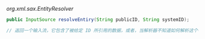 *org.xml.sax.EntityResolver*
```java
public InputSource resolveEntiry(String publicID, String systemID);

// 返回一个输入流，它包含了被给定 ID 所引用的数据，或者，当解析器不知道如何解析这个特定名字时，返回 null。如果没有提供公共 ID ，那么参数 `publicID` 可为 null

```
